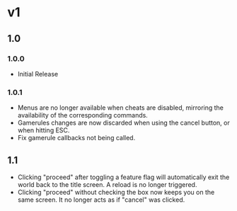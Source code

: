 # v1
## 1.0
### 1.0.0
- Initial Release
### 1.0.1
- Menus are no longer available when cheats are disabled, mirroring the availability of the corresponding commands.
- Gamerules changes are now discarded when using the cancel button, or when hitting ESC.
- Fix gamerule callbacks not being called.

## 1.1
- Clicking "proceed" after toggling a feature flag will automatically exit the world back to the title screen. A reload is no longer triggered.
- Clicking "proceed" without checking the box now keeps you on the same screen. It no longer acts as if "cancel" was clicked.
